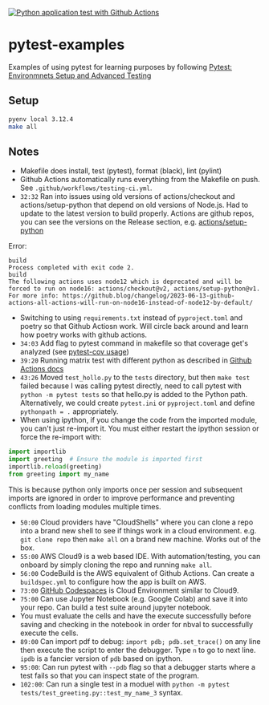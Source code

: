 [![Python application test with Github Actions](https://github.com/slyt/pytest-example/actions/workflows/testing-ci.yml/badge.svg)](https://github.com/slyt/pytest-example/actions/workflows/testing-ci.yml)

# pytest-examples
Examples of using pytest for learning purposes by following [Pytest: Environmnets Setup and Advanced Testing](https://www.coursera.org/videos/spark-hadoop-snowflake-data-engineering/UUI0G?authProvider=target&query=pytest&source=search)


## Setup

```sh
pyenv local 3.12.4
make all
```

## Notes
- Makefile does install, test (pytest), format (black), lint (pylint)
- Github Actions automatically runs everything from the Makefile on push. See `.github/workflows/testing-ci.yml`.
- `32:32` Ran into issues using old versions of actions/checkout and actions/setup-python that depend on old versions of Node.js. Had to update to the latest version to build properly. Actions are github repos, you can see the versions on the Release section, e.g. [actions/setup-python](https://github.com/actions/setup-python)

Error:
```
build
Process completed with exit code 2.
build
The following actions uses node12 which is deprecated and will be forced to run on node16: actions/checkout@v2, actions/setup-python@v1. For more info: https://github.blog/changelog/2023-06-13-github-actions-all-actions-will-run-on-node16-instead-of-node12-by-default/

```

- Switching to using `requirements.txt` instead of `pyproject.toml` and poetry so that Github Actiosn work. Will circle back around and learn how poetry works with github actions.
- `34:03` Add flag to pytest command in makefile so that coverage get's analyzed (see [pytest-cov usage](https://pypi.org/project/pytest-cov/#usage))
- `39:20` Running matrix test with different python as described in [Github Actions docs](https://docs.github.com/en/actions/use-cases-and-examples/building-and-testing/building-and-testing-python#using-multiple-python-versions)
- `43:26` Moved `test_hollo.py` to the `tests` directory, but then `make test` failed because I was calling pytest directly, need to call pytest with `python -m pytest tests` so that hello.py is added to the Python path. Alternatively, we could create `pytest.ini` or `pyproject.toml` and define `pythonpath = .` appropriately.
- When using ipython, if you change the code from the imported module, you can't just re-import it. You must either restart the ipython session or force the re-import with:
```python
import importlib
import greeting  # Ensure the module is imported first
importlib.reload(greeting)
from greeting import my_name
```

This is because python only imports once per session and subsequent imports are ignored in order to improve performance and preventing conflicts from loading modules multiple times.

- `50:00` Cloud providers have "CloudShells" where you can clone a repo into a brand new shell to see if things work in a cloud environment. e.g. `git clone repo` then `make all` on a brand new machine. Works out of the box.
- `55:00` AWS Cloud9 is a web based IDE. With automation/testing, you can onboard by simply cloning the repo and running `make all`.
- `56:00` CodeBuild is the AWS equivalent of Github Actions. Can create a `buildspec.yml` to configure how the app is built on AWS.
- `73:00` [GitHub Codespaces](https://github.com/features/codespaces) is Cloud Environment similar to Cloud9.
- `75:00` Can use Jupyter Notebook (e.g. Google Colab) and save it into your repo. Can build a test suite around jupyter notebook.
- You must evaluate the cells and have the execute successfully before saving and checking in the notebook in order for nbval to successfully execute the cells.
- `89:00` Can import pdf to debug: `import pdb; pdb.set_trace()` on any line then execute the script to enter the debugger. Type `n` to go to next line. `ipdb` is a fancier version of `pdb` based on ipython.
- `95:00`: Can run pytest with `--pdb` flag so that a debugger starts where a test fails so that you can inspect state of the program.
- `102:00`: Can run a single test in a moduel with `python -m pytest tests/test_greeting.py::test_my_name_3` syntax.